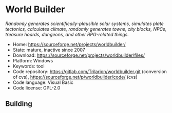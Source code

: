 # World Builder

_Randomly generates scientifically-plausible solar systems, simulates plate tectonics, calculates climate, randomly generates towns, city blocks, NPCs, treasure hoards, dungeons, and other RPG-related things._

- Home: https://sourceforge.net/projects/worldbuilder/
- State: mature, inactive since 2007
- Download: https://sourceforge.net/projects/worldbuilder/files/
- Platform: Windows
- Keywords: tool
- Code repository: https://gitlab.com/Trilarion/worldbuilder.git (conversion of cvs), https://sourceforge.net/p/worldbuilder/code/ (cvs)
- Code language: Visual Basic
- Code license: GPL-2.0

## Building
